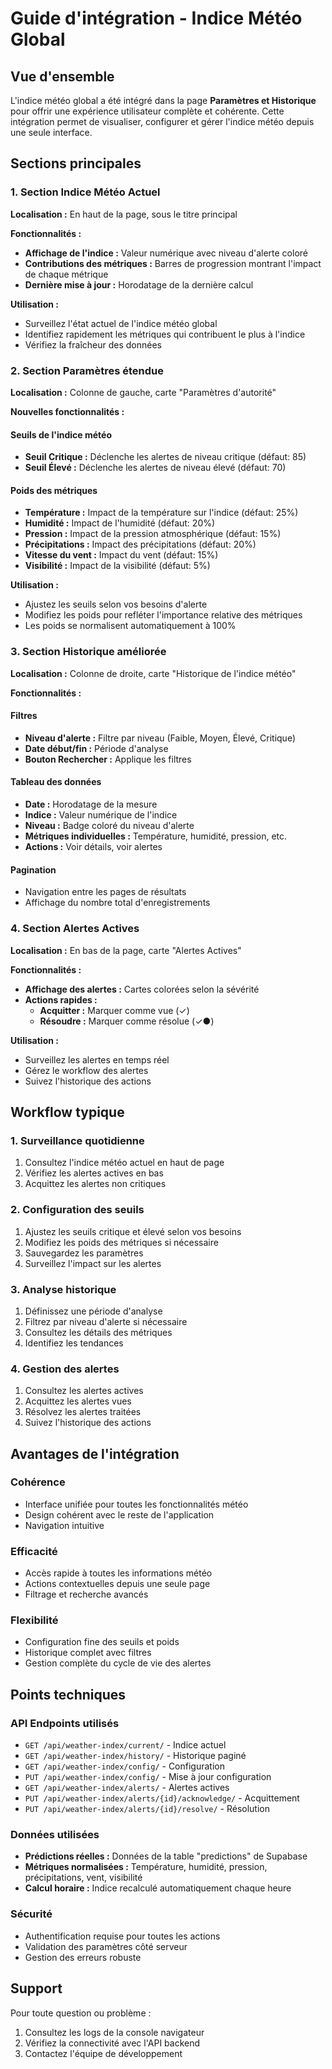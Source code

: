 # Guide d'intégration - Indice Météo Global

## Vue d'ensemble

L'indice météo global a été intégré dans la page **Paramètres et Historique** pour offrir une expérience utilisateur complète et cohérente. Cette intégration permet de visualiser, configurer et gérer l'indice météo depuis une seule interface.

## Sections principales

### 1. Section Indice Météo Actuel

**Localisation :** En haut de la page, sous le titre principal

**Fonctionnalités :**
- **Affichage de l'indice :** Valeur numérique avec niveau d'alerte coloré
- **Contributions des métriques :** Barres de progression montrant l'impact de chaque métrique
- **Dernière mise à jour :** Horodatage de la dernière calcul

**Utilisation :**
- Surveillez l'état actuel de l'indice météo global
- Identifiez rapidement les métriques qui contribuent le plus à l'indice
- Vérifiez la fraîcheur des données

### 2. Section Paramètres étendue

**Localisation :** Colonne de gauche, carte "Paramètres d'autorité"

**Nouvelles fonctionnalités :**

#### Seuils de l'indice météo
- **Seuil Critique :** Déclenche les alertes de niveau critique (défaut: 85)
- **Seuil Élevé :** Déclenche les alertes de niveau élevé (défaut: 70)

#### Poids des métriques
- **Température :** Impact de la température sur l'indice (défaut: 25%)
- **Humidité :** Impact de l'humidité (défaut: 20%)
- **Pression :** Impact de la pression atmosphérique (défaut: 15%)
- **Précipitations :** Impact des précipitations (défaut: 20%)
- **Vitesse du vent :** Impact du vent (défaut: 15%)
- **Visibilité :** Impact de la visibilité (défaut: 5%)

**Utilisation :**
- Ajustez les seuils selon vos besoins d'alerte
- Modifiez les poids pour refléter l'importance relative des métriques
- Les poids se normalisent automatiquement à 100%

### 3. Section Historique améliorée

**Localisation :** Colonne de droite, carte "Historique de l'indice météo"

**Fonctionnalités :**

#### Filtres
- **Niveau d'alerte :** Filtre par niveau (Faible, Moyen, Élevé, Critique)
- **Date début/fin :** Période d'analyse
- **Bouton Rechercher :** Applique les filtres

#### Tableau des données
- **Date :** Horodatage de la mesure
- **Indice :** Valeur numérique de l'indice
- **Niveau :** Badge coloré du niveau d'alerte
- **Métriques individuelles :** Température, humidité, pression, etc.
- **Actions :** Voir détails, voir alertes

#### Pagination
- Navigation entre les pages de résultats
- Affichage du nombre total d'enregistrements

### 4. Section Alertes Actives

**Localisation :** En bas de la page, carte "Alertes Actives"

**Fonctionnalités :**
- **Affichage des alertes :** Cartes colorées selon la sévérité
- **Actions rapides :**
  - **Acquitter :** Marquer comme vue (✓)
  - **Résoudre :** Marquer comme résolue (✓●)

**Utilisation :**
- Surveillez les alertes en temps réel
- Gérez le workflow des alertes
- Suivez l'historique des actions

## Workflow typique

### 1. Surveillance quotidienne
1. Consultez l'indice météo actuel en haut de page
2. Vérifiez les alertes actives en bas
3. Acquittez les alertes non critiques

### 2. Configuration des seuils
1. Ajustez les seuils critique et élevé selon vos besoins
2. Modifiez les poids des métriques si nécessaire
3. Sauvegardez les paramètres
4. Surveillez l'impact sur les alertes

### 3. Analyse historique
1. Définissez une période d'analyse
2. Filtrez par niveau d'alerte si nécessaire
3. Consultez les détails des métriques
4. Identifiez les tendances

### 4. Gestion des alertes
1. Consultez les alertes actives
2. Acquittez les alertes vues
3. Résolvez les alertes traitées
4. Suivez l'historique des actions

## Avantages de l'intégration

### Cohérence
- Interface unifiée pour toutes les fonctionnalités météo
- Design cohérent avec le reste de l'application
- Navigation intuitive

### Efficacité
- Accès rapide à toutes les informations météo
- Actions contextuelles depuis une seule page
- Filtrage et recherche avancés

### Flexibilité
- Configuration fine des seuils et poids
- Historique complet avec filtres
- Gestion complète du cycle de vie des alertes

## Points techniques

### API Endpoints utilisés
- `GET /api/weather-index/current/` - Indice actuel
- `GET /api/weather-index/history/` - Historique paginé
- `GET /api/weather-index/config/` - Configuration
- `PUT /api/weather-index/config/` - Mise à jour configuration
- `GET /api/weather-index/alerts/` - Alertes actives
- `PUT /api/weather-index/alerts/{id}/acknowledge/` - Acquittement
- `PUT /api/weather-index/alerts/{id}/resolve/` - Résolution

### Données utilisées
- **Prédictions réelles :** Données de la table "predictions" de Supabase
- **Métriques normalisées :** Température, humidité, pression, précipitations, vent, visibilité
- **Calcul horaire :** Indice recalculé automatiquement chaque heure

### Sécurité
- Authentification requise pour toutes les actions
- Validation des paramètres côté serveur
- Gestion des erreurs robuste

## Support

Pour toute question ou problème :
1. Consultez les logs de la console navigateur
2. Vérifiez la connectivité avec l'API backend
3. Contactez l'équipe de développement 